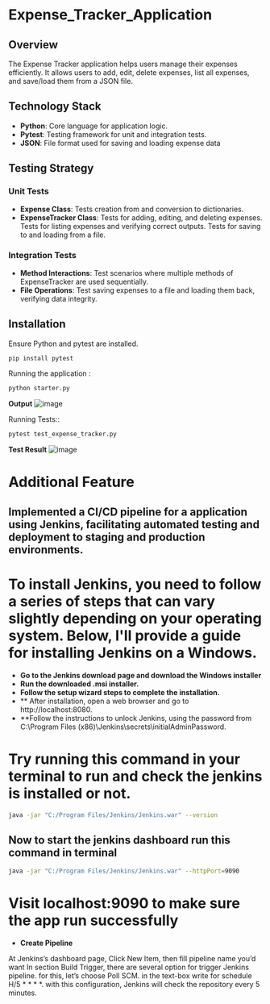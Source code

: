 # Expense_Tracker_Application
## Overview
The Expense Tracker application helps users manage their expenses efficiently. It allows users to add, edit, delete expenses, list all expenses, and save/load them from a JSON file.

## Technology Stack

- **Python**: Core language for application logic.
- **Pytest**: Testing framework for unit and integration tests.
- **JSON**: File format used for saving and loading expense data

## Testing Strategy
### Unit Tests
- **Expense Class**: Tests creation from and conversion to dictionaries.
- **ExpenseTracker Class**:
Tests for adding, editing, and deleting expenses.
Tests for listing expenses and verifying correct outputs.
Tests for saving to and loading from a file.
### Integration Tests
- **Method Interactions**: Test scenarios where multiple methods of ExpenseTracker are used sequentially.
- **File Operations**: Test saving expenses to a file and loading them back, verifying data integrity.
## Installation
Ensure Python and pytest are installed.
```sh
pip install pytest
```
Running the application :

```sh
python starter.py
```
**Output**
![image](https://github.com/user-attachments/assets/4fe36fea-3a03-4918-8c75-155420a3bf81)


Running Tests::

```sh
pytest test_expense_tracker.py
```
**Test Result**
![image](https://github.com/user-attachments/assets/b525755c-819d-4f4a-b641-2b07dd24e304)


# Additional Feature
## Implemented a CI/CD pipeline for a application using Jenkins, facilitating automated testing and deployment to staging and production environments.
 
# To install Jenkins, you need to follow a series of steps that can vary slightly depending on your operating system. Below, I'll provide a guide for installing Jenkins on a Windows.
- **Go to the Jenkins download page and download the Windows installer**
- **Run the downloaded .msi installer.**
- **Follow the setup wizard steps to complete the installation.**
- ** After installation, open a web browser and go to http://localhost:8080.
- **Follow the instructions to unlock Jenkins, using the password from C:\Program Files (x86)\Jenkins\secrets\initialAdminPassword.

# Try running this command in your terminal to run and check the jenkins is installed or not.
```sh
java -jar "C:/Program Files/Jenkins/Jenkins.war" --version

```
## Now to start the jenkins dashboard run this command in terminal 
```sh
java -jar "C:/Program Files/Jenkins/Jenkins.war" --httpPort=9090
```
# Visit localhost:9090 to make sure the app run successfully
- **Create Pipeline**

At Jenkins’s dashboard page, Click New Item, then fill pipeline name you’d want
In section Build Trigger, there are several option for trigger Jenkins pipeline. for this, let’s choose Poll SCM. in the text-box write for schedule H/5 * * * *. with this configuration, Jenkins will check the repository every 5 minutes. 



  


